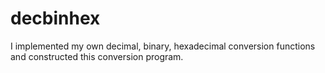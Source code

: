 # decbinhex
I implemented my own decimal, binary, hexadecimal conversion functions and constructed this conversion program.
